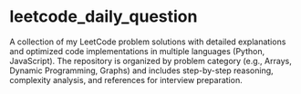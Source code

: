 # leetcode_daily_question
A collection of my LeetCode problem solutions with detailed explanations and optimized code implementations in multiple languages (Python, JavaScript). The repository is organized by problem category (e.g., Arrays, Dynamic Programming, Graphs) and includes step-by-step reasoning, complexity analysis, and references for interview preparation.

